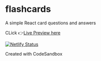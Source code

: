 # flashcards
A simple React card questions and answers


CLick 👉[Live Preview here](https://flashcard-io.netlify.app/)

[![Netlify Status](https://api.netlify.com/api/v1/badges/33992a7b-0e6a-4a55-805f-aa53443e871a/deploy-status)](https://app.netlify.com/sites/flashcard-io/deploys)


Created with CodeSandbox
